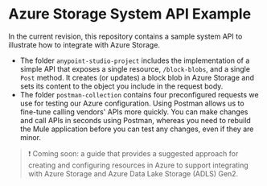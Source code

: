 # Azure Storage System API Example
In the current revision, this repository contains a sample system API to illustrate how to integrate with Azure Storage.
- The folder `anypoint-studio-project` includes the implementation of a simple API that exposes a single resource, `/block-blobs`, and a single `Post` method. It creates (or updates) a block blob in Azure Storage and sets its content to the object you include in the request body.
- The folder `postman-collection` contains four preconfigured requests we use for testing our Azure configuration. Using Postman allows us to fine-tune calling vendors' APIs more quickly. You can make changes and call APIs in seconds using Postman, whereas you need to rebuild the Mule application before you can test any changes, even if they are minor.

> :exclamation: Coming soon: a guide that provides a suggested approach for creating and configuring resources in Azure to support integrating with Azure Storage and Azure Data Lake Storage (ADLS) Gen2. 
